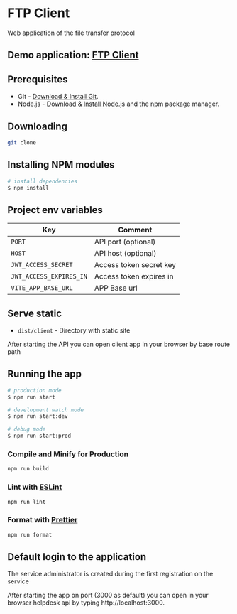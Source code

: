 # FTP Client

Web application of the file transfer protocol

## Demo application: [FTP Client](https://ftp-client.onrender.com)

## Prerequisites

- Git - [Download & Install Git](https://git-scm.com/downloads).
- Node.js - [Download & Install Node.js](https://nodejs.org/en/download/) and the npm package manager.

## Downloading

```bash
git clone
```

## Installing NPM modules

```bash
# install dependencies
$ npm install
```

## Project env variables

| Key                     | Comment                 |
| ----------------------- | ----------------------- |
| `PORT`                  | API port (optional)     |
| `HOST`                  | API host (optional)     |
| `JWT_ACCESS_SECRET`     | Access token secret key |
| `JWT_ACCESS_EXPIRES_IN` | Access token expires in |
| `VITE_APP_BASE_URL`     | APP Base url            |

## Serve static

- `dist/client` - Directory with static site

After starting the API you can open client app in your browser by base route path

## Running the app

```bash
# production mode
$ npm run start

# development watch mode
$ npm run start:dev

# debug mode
$ npm run start:prod
```

### Compile and Minify for Production

```bash
npm run build
```

### Lint with [ESLint](https://eslint.org/)

```bash
npm run lint
```

### Format with [Prettier](https://prettier.io/)

```bash
npm run format
```

## Default login to the application

The service administrator is created during the first registration on the service

After starting the app on port (3000 as default) you can open
in your browser helpdesk api by typing http://localhost:3000.
